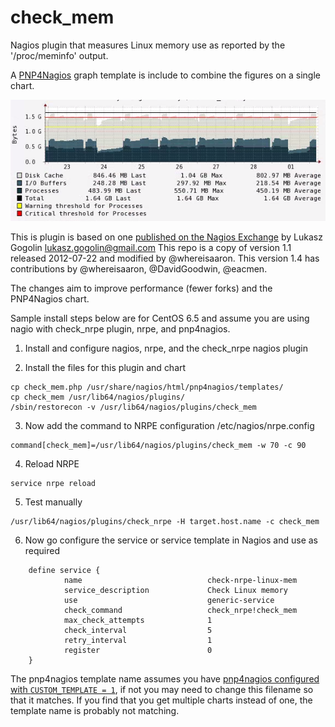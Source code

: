 check_mem
=========

Nagios plugin that measures Linux memory use as reported by the '/proc/meminfo' output.

A [PNP4Nagios](https://github.com/lingej/pnp4nagios) graph template is include to combine the figures on a single chart.

![Sample Chart](check_mem_example.png)

This is plugin is based on one [published on the Nagios Exchange](http://exchange.nagios.org/directory/Plugins/System-Metrics/Memory/check_mem-2Esh/details) by Lukasz Gogolin <lukasz.gogolin@gmail.com>
This repo is a copy of version 1.1 released 2012-07-22 and modified by @whereisaaron.
This version 1.4 has contributions by @whereisaaron, @DavidGoodwin, @eacmen.

The changes aim to improve performance (fewer forks) and the PNP4Nagios chart.

Sample install steps below are for CentOS 6.5 and assume you are using nagio with check_nrpe plugin, nrpe, and pnp4nagios.

1) Install and configure nagios, nrpe, and the check_nrpe nagios plugin

2) Install the files for this plugin and chart
```
cp check_mem.php /usr/share/nagios/html/pnp4nagios/templates/
cp check_mem /usr/lib64/nagios/plugins/
/sbin/restorecon -v /usr/lib64/nagios/plugins/check_mem
```

3) Now add the command to NRPE configuration /etc/nagios/nrpe.config
```
command[check_mem]=/usr/lib64/nagios/plugins/check_mem -w 70 -c 90
```

4) Reload NRPE  
```  
service nrpe reload
```

5) Test manually
```
/usr/lib64/nagios/plugins/check_nrpe -H target.host.name -c check_mem
```

6) Now go configure the service or service template in Nagios and use as required
```
	define service {
			name                            check-nrpe-linux-mem
			service_description             Check Linux memory
			use                             generic-service
			check_command                   check_nrpe!check_mem
			max_check_attempts              1
			check_interval                  5
			retry_interval                  1
			register                        0
	}
```

The pnp4nagios template name assumes you have 
[pnp4nagios configured with `CUSTOM_TEMPLATE = 1`](http://docs.pnp4nagios.org/pnp-0.6/tpl_custom?s[]=custom),
if not you may need to change this filename so that it matches. If you find that you get multiple 
charts instead of one, the template name is probably not matching.



